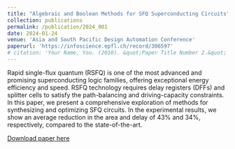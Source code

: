 ```yaml
---
title: "Algebraic and Boolean Methods for SFQ Superconducting Circuits"
collection: publications
permalink: /publication/2024_001
date: 2024-01-24
venue: 'Asia and South Pacific Design Automation Conference'
paperurl: 'https://infoscience.epfl.ch/record/306597'
# citation: 'Your Name, You. (2010). &quot;Paper Title Number 2.&quot; <i>Journal 1</i>. 1(2).'
---
```

Rapid single-flux quantum (RSFQ) is one of the most advanced and promising superconducting logic families, offering exceptional energy efficiency and speed. RSFQ technology requires delay registers (DFFs) and splitter cells to satisfy the path-balancing and driving-capacity constraints. In this paper, we present a comprehensive exploration of methods for synthesizing and optimizing SFQ circuits. In the experimental results, we show an average reduction in the area and delay of 43% and 34%, respectively, compared to the state-of-the-art.

[Download paper here](https://infoscience.epfl.ch/record/306597)

<!-- Recommended citation: Your Name, You. (2010). "Paper Title Number 2." <i>Journal 1</i>. 1(2). -->